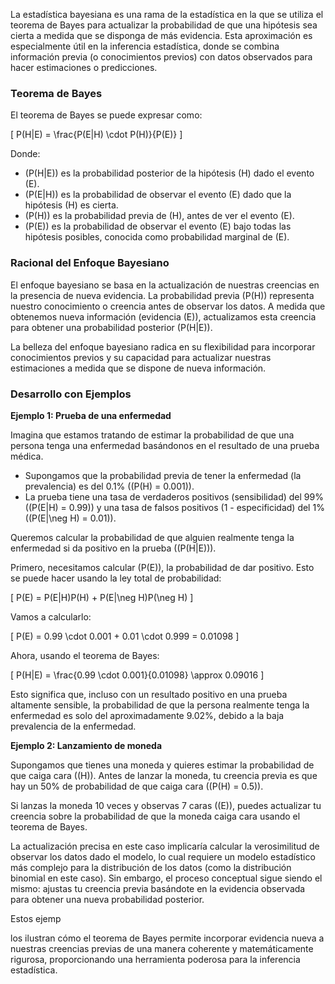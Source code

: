 La estadística bayesiana es una rama de la estadística en la que se utiliza el teorema de Bayes para actualizar la probabilidad de que una hipótesis sea cierta a medida que se disponga de más evidencia. Esta aproximación es especialmente útil en la inferencia estadística, donde se combina información previa (o conocimientos previos) con datos observados para hacer estimaciones o predicciones.

### Teorema de Bayes

El teorema de Bayes se puede expresar como:

\[ P(H|E) = \frac{P(E|H) \cdot P(H)}{P(E)} \]

Donde:
- \(P(H|E)\) es la probabilidad posterior de la hipótesis \(H\) dado el evento \(E\).
- \(P(E|H)\) es la probabilidad de observar el evento \(E\) dado que la hipótesis \(H\) es cierta.
- \(P(H)\) es la probabilidad previa de \(H\), antes de ver el evento \(E\).
- \(P(E)\) es la probabilidad de observar el evento \(E\) bajo todas las hipótesis posibles, conocida como probabilidad marginal de \(E\).

### Racional del Enfoque Bayesiano

El enfoque bayesiano se basa en la actualización de nuestras creencias en la presencia de nueva evidencia. La probabilidad previa \(P(H)\) representa nuestro conocimiento o creencia antes de observar los datos. A medida que obtenemos nueva información (evidencia \(E\)), actualizamos esta creencia para obtener una probabilidad posterior \(P(H|E)\).

La belleza del enfoque bayesiano radica en su flexibilidad para incorporar conocimientos previos y su capacidad para actualizar nuestras estimaciones a medida que se dispone de nueva información.

### Desarrollo con Ejemplos

**Ejemplo 1: Prueba de una enfermedad**

Imagina que estamos tratando de estimar la probabilidad de que una persona tenga una enfermedad basándonos en el resultado de una prueba médica.

- Supongamos que la probabilidad previa de tener la enfermedad (la prevalencia) es del 0.1% (\(P(H) = 0.001\)).
- La prueba tiene una tasa de verdaderos positivos (sensibilidad) del 99% (\(P(E|H) = 0.99\)) y una tasa de falsos positivos (1 - especificidad) del 1% (\(P(E|\neg H) = 0.01\)).

Queremos calcular la probabilidad de que alguien realmente tenga la enfermedad si da positivo en la prueba (\(P(H|E)\)).

Primero, necesitamos calcular \(P(E)\), la probabilidad de dar positivo. Esto se puede hacer usando la ley total de probabilidad:

\[ P(E) = P(E|H)P(H) + P(E|\neg H)P(\neg H) \]

Vamos a calcularlo:

\[ P(E) = 0.99 \cdot 0.001 + 0.01 \cdot 0.999 = 0.01098 \]

Ahora, usando el teorema de Bayes:

\[ P(H|E) = \frac{0.99 \cdot 0.001}{0.01098} \approx 0.09016 \]

Esto significa que, incluso con un resultado positivo en una prueba altamente sensible, la probabilidad de que la persona realmente tenga la enfermedad es solo del aproximadamente 9.02%, debido a la baja prevalencia de la enfermedad.

**Ejemplo 2: Lanzamiento de moneda**

Supongamos que tienes una moneda y quieres estimar la probabilidad de que caiga cara (\(H\)). Antes de lanzar la moneda, tu creencia previa es que hay un 50% de probabilidad de que caiga cara (\(P(H) = 0.5\)).

Si lanzas la moneda 10 veces y observas 7 caras (\(E\)), puedes actualizar tu creencia sobre la probabilidad de que la moneda caiga cara usando el teorema de Bayes.

La actualización precisa en este caso implicaría calcular la verosimilitud de observar los datos dado el modelo, lo cual requiere un modelo estadístico más complejo para la distribución de los datos (como la distribución binomial en este caso). Sin embargo, el proceso conceptual sigue siendo el mismo: ajustas tu creencia previa basándote en la evidencia observada para obtener una nueva probabilidad posterior.

Estos ejemp

los ilustran cómo el teorema de Bayes permite incorporar evidencia nueva a nuestras creencias previas de una manera coherente y matemáticamente rigurosa, proporcionando una herramienta poderosa para la inferencia estadística.